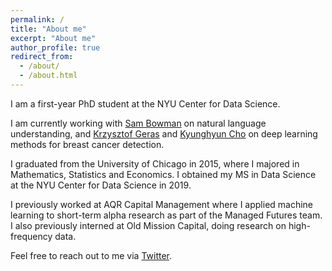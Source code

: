 ```yaml
---
permalink: /
title: "About me"
excerpt: "About me"
author_profile: true
redirect_from: 
  - /about/
  - /about.html
---
```

I am a first-year PhD student at the NYU Center for Data Science. 

I am currently working with [Sam Bowman](https://www.nyu.edu/projects/bowman/) on natural language understanding, and [Krzysztof Geras](https://cs.nyu.edu/~kgeras/) and [Kyunghyun Cho](www.kyunghyuncho.me) on deep learning methods for breast cancer detection. 

I graduated from the University of Chicago in 2015, where I majored in Mathematics, Statistics and Economics. I obtained my MS in Data Science at the NYU Center for Data Science in 2019. 

I previously worked at AQR Capital Management where I applied machine learning to short-term alpha research as part of the Managed Futures team. I also previously interned at Old Mission Capital, doing research on high-frequency data.

Feel free to reach out to me via [Twitter](https://twitter.com/zhansheng).

<meta name="google-site-verification" content="uMe0DjLQIFfwu_0BJLcQbRorbxQwt482yek2g1vUTXk" />